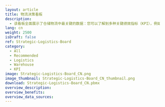 ```yaml
---
layout: article
title: 物流决策看板
description: 
  - 该看板全面展示了仓储物流中最关键的数据：您可以了解到多种关键绩效指标（KPI），例如发货准时度、客户投诉率、货物总重或单位时间货物吞吐量。简洁的设计能帮助您轻松找出客户投诉的原因，并针对性地解决问题。
lang: cn
weight: 2500
isDraft: false
ref: Strategic-Logistics-Board
category:
  - All
  - Recommended
  - Logistics
  - Warehouse
  - KPI
image: Strategic-Logistics-Board_CN.png
image_thumbnail: Strategic-Logistics-Board_CN_thumbnail.png
download: Strategic-Logistics-Board_CN.pbmx
overview_description:
overview_benefits:
overview_data_sources:
---
```

